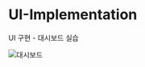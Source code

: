 # UI-Implementation

UI 구현 - 대시보드 실습

![대시보드](https://github.com/user-attachments/assets/1b67cde2-2721-4ef2-ba20-394e64b112d6)
